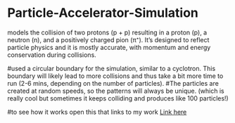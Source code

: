 # Particle-Accelerator-Simulation
models the collision of two protons (p + p) resulting in a proton (p), a neutron (n), and a positively charged pion (π⁺). It’s designed to reflect particle physics and it is mostly accurate, with momentum and energy conservation during collisions.

#used a circular boundary for the simulation, similar to a cyclotron. This boundary will likely lead to more collisions and thus take a bit more time to run (2-6 mins, depending on the number of particles).
#The particles are created at random speeds, so the patterns will always be unique. (which is really cool but sometimes it keeps colliding and produces like 100 particles!)

#to see how it works open this that links to my work
[Link here](https://colab.research.google.com/drive/1qWvhOPAB6fdfmvo2OA1xGDwk-BUsavbl?usp=sharing)
